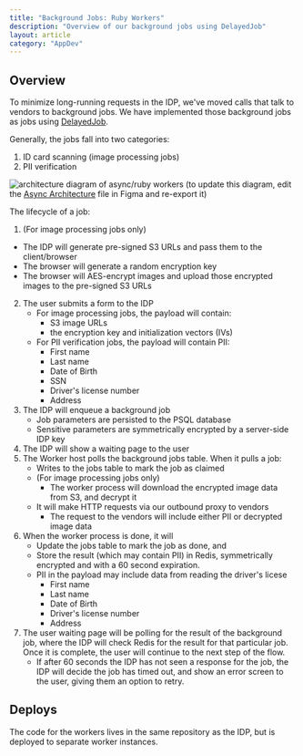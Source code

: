 ```yaml
---
title: "Background Jobs: Ruby Workers"
description: "Overview of our background jobs using DelayedJob"
layout: article
category: "AppDev"
---
```


## Overview

To minimize long-running requests in the IDP, we've moved calls that talk to vendors
to background jobs. We have implemented those background jobs as jobs using
[DelayedJob](https://github.com/collectiveidea/delayed_job).

Generally, the jobs fall into two categories:

1. ID card scanning (image processing jobs)
2. PII verification

![architecture diagram of async/ruby workers]({{site.baseurl}}/images/ruby-worker-async-diagram.png)
(to update this diagram, edit the [Async Architecture][figma] file in Figma and re-export it)

[figma]: https://www.figma.com/file/w3TLJopAqDMjER3uCo8Y6v/Async-Worker-Architecture?node-id=104%3A3

The lifecycle of a job:

1. (For image processing jobs only)
  - The IDP will generate pre-signed S3 URLs and pass them to the client/browser
  - The browser will generate a random encryption key
  - The browser will AES-encrypt images and upload those encrypted images to the pre-signed S3 URLs
2. The user submits a form to the IDP
    - For image processing jobs, the payload will contain:
        - S3 image URLs
        - the encryption key and initialization vectors (IVs)
    - For PII verification jobs, the payload will contain PII:
        - First name
        - Last name
        - Date of Birth
        - SSN
        - Driver's license number
        - Address
3. The IDP will enqueue a background job
    - Job parameters are persisted to the PSQL database
    - Sensitive parameters are symmetrically encrypted by a server-side IDP key
4. The IDP will show a waiting page to the user
4. The Worker host polls the background jobs table. When it pulls a job:
    - Writes to the jobs table to mark the job as claimed
    - (For image processing jobs only)
        - The worker process will download the encrypted image data from S3, and decrypt it
    - It will make HTTP requests via our outbound proxy to vendors
        - The request to the vendors will include either PII or decrypted image data
6. When the worker process is done, it will
    - Update the jobs table to mark the job as done, and
    - Store the result  (which may contain PII) in Redis, symmetrically encrypted and
      with a 60 second expiration.
    - PII in the payload may include data from reading the driver's licese
        - First name
        - Last name
        - Date of Birth
        - Driver's license number
        - Address
7. The user waiting page will be polling for the result of the background job, where the IDP will
   check Redis for the result for that particular job. Once it is complete, the user will continue
   to the next step of the flow.
    - If after 60 seconds the IDP has not seen a response for the job, the IDP will decide the job
      has timed out, and show an error screen to the user, giving them an option to retry.

## Deploys

The code for the workers lives in the same repository as the IDP, but is deployed to separate worker
instances.
